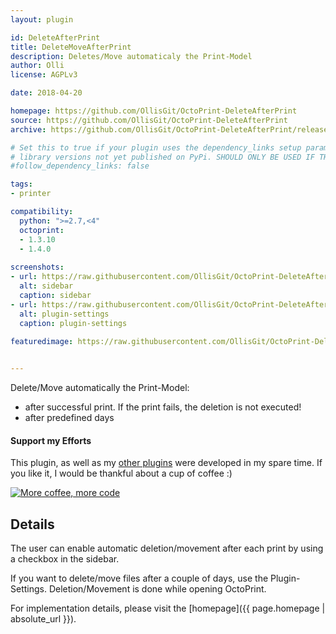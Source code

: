```yaml
---
layout: plugin

id: DeleteAfterPrint
title: DeleteMoveAfterPrint
description: Deletes/Move automaticaly the Print-Model
author: Olli
license: AGPLv3

date: 2018-04-20

homepage: https://github.com/OllisGit/OctoPrint-DeleteAfterPrint
source: https://github.com/OllisGit/OctoPrint-DeleteAfterPrint
archive: https://github.com/OllisGit/OctoPrint-DeleteAfterPrint/releases/latest/download/master.zip

# Set this to true if your plugin uses the dependency_links setup parameter to include
# library versions not yet published on PyPi. SHOULD ONLY BE USED IF THERE IS NO OTHER OPTION!
#follow_dependency_links: false

tags:
- printer

compatibility:
  python: ">=2.7,<4"
  octoprint:
  - 1.3.10
  - 1.4.0
  
screenshots:
- url: https://raw.githubusercontent.com/OllisGit/OctoPrint-DeleteAfterPrint/master/screenshots/sidebar.jpg
  alt: sidebar
  caption: sidebar
- url: https://raw.githubusercontent.com/OllisGit/OctoPrint-DeleteAfterPrint/master/screenshots/plugin-settings.jpg
  alt: plugin-settings
  caption: plugin-settings
  
featuredimage: https://raw.githubusercontent.com/OllisGit/OctoPrint-DeleteAfterPrint/master/screenshots/sidebar.jpg


---
```


Delete/Move automatically the Print-Model: 
* after successful print. If the print fails, the deletion is not executed!
* after predefined days

#### Support my Efforts

This plugin, as well as my [other plugins](https://github.com/OllisGit/) were developed in my spare time.
If you like it, I would be thankful about a cup of coffee :) 

[![More coffee, more code](https://img.shields.io/badge/Donate-PayPal-green.svg)](https://www.paypal.com/cgi-bin/webscr?cmd=_s-xclick&hosted_button_id=6SW5R6ZUKLB5E&source=url)

## Details
The user can enable automatic deletion/movement after each print by using a checkbox in the sidebar.

If you want to delete/move files after a couple of days, use the Plugin-Settings. Deletion/Movement is done while opening OctoPrint.

For implementation details, please visit the [homepage]({{ page.homepage | absolute_url }}).
